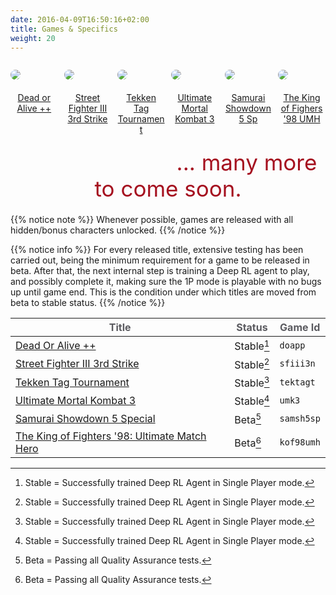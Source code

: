 ```yaml
---
date: 2016-04-09T16:50:16+02:00
title: Games & Specifics
weight: 20
---
```

<div>
  <figure style="margin-bottom:40px; margin-right:1%; margin-left:auto; float:left; width:15.0%">
   <a href="/envs/games/doapp/"><img style="margin-bottom: 20px; border-radius: 10px;" src="../../images/envs/doapp.jpg"/>
   <figcaption align="middle">Dead or Alive ++</figcaption></a>
  </figure>                                                                       
  <figure style="margin-bottom:40px; margin-right:1%; margin-left:1%; float:left; width:15.0%;">
   <a href="/envs/games/sfiii3n/"><img style="margin-bottom: 20px; border-radius: 10px;" src="../../images/envs/sfiii3n.jpg"/>
   <figcaption align="middle">Street Fighter III 3rd Strike</figcaption></a>
  </figure>                                                                       
  <figure style="margin-bottom:40px; margin-right:1%; margin-left:1%; float:left; width:15.0%;">
   <a href="/envs/games/tektagt/"><img style="margin-bottom: 20px; border-radius: 10px;" src="../../images/envs/tektagt.jpg"/>
   <figcaption align="middle">Tekken Tag Tournament</figcaption></a>
  </figure>                                                                       
  <figure style="margin-bottom:40px; margin-right:1%; margin-left:1%; float:left; width:15.0%;">
   <a href="/envs/games/umk3/"><img style="margin-bottom: 20px; border-radius: 10px;" src="../../images/envs/umk3.jpg"/>
   <figcaption align="middle">Ultimate Mortal Kombat 3</figcaption></a>
  </figure>                                                                       
  <figure style="margin-bottom:40px; margin-right:1%; margin-left:1%; float:left; width:15.0%;">
   <a href="/envs/games/samsh5sp/"><img style="margin-bottom: 20px; border-radius: 10px;" src="../../images/envs/samsh5sp.jpg"/>
   <figcaption align="middle">Samurai Showdown 5 Sp</figcaption></a>        
  </figure>                                                                       
  <figure style="margin-bottom:40px; margin-right:auto; margin-left:1%; float:left; width:15.0%;">
   <a href="/envs/games/kof98umh/"><img style="margin-bottom: 20px; border-radius: 10px;" src="../../images/envs/kof98umh.jpg"/>
   <figcaption align="middle">The King of Fighers '98 UMH</figcaption></a>
  </figure>                                                                       
</div>

<p style="font-size:35px;  margin-bottom:20px; text-align:center; color: #a5101f;">... many more to come soon.</p>

{{% notice note %}}
Whenever possible, games are released with all hidden/bonus characters unlocked.
{{% /notice %}}

{{% notice info %}}
For every released title, extensive testing has been carried out, being the minimum requirement for a game to be released in beta. After that, the next internal step is training a Deep RL agent to play, and possibly complete it, making sure the 1P mode is playable with no bugs up until game end. This is the condition under which titles are moved from beta to stable status.
{{% /notice %}}
</div>

| <strong><span style="color:#5B5B60;">Title</span></strong> | <strong><span style="color:#5B5B60;">Status</span></strong> | <strong><span style="color:#5B5B60;">Game Id</span></strong>|
|-------------|-------------| ------|                                    
| <a href="/envs/games/doapp/">Dead Or Alive ++</a>                  | Stable[^1]| `doapp`|
| <a href="/envs/games/sfiii3n/">Street Fighter III 3rd Strike</a>     | Stable[^1]| `sfiii3n`|
| <a href="/envs/games/tektagt/">Tekken Tag Tournament</a>             | Stable[^1]| `tektagt`|
| <a href="/envs/games/umk3/">Ultimate Mortal Kombat 3</a>          | Stable[^1]| `umk3`|
| <a href="/envs/games/samsh5sp/">Samurai Showdown 5 Special</a>        | Beta[^2]| `samsh5sp`|
| <a href="/envs/games/kof98umh/">The King of Fighters '98: Ultimate Match Hero</a>    | Beta[^2]| `kof98umh`|

[^1]: Stable = Successfully trained Deep RL Agent in Single Player mode.
[^2]: Beta = Passing all Quality Assurance tests.
